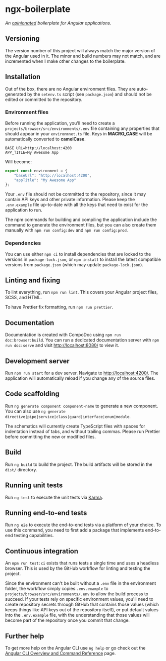 # ngx-boilerplate

*An [opinionated](OPINIONS.md) boilerplate for Angular applications.*

## Versioning

The version number of this project will always match the major version of the Angular used in it. The minor and build numbers may not match, and are incremented when I make other changes to the boilerplate.

## Installation

Out of the box, there are no Angular environment files. They are auto-generated by the `setenv.ts` script (see `package.json`) and should not be edited or committed to the repository.

### Environment files

Before running the application, you'll need to create a `projects/browser/src/environments/.env` file containing any properties that should appear in your `environmnet.ts` file. Keys in **MACRO_CASE** will be automatically converted to **camelCase**.

```shell
BASE_URL=http://localhost:4200
APP_TITLE=My Awesome App
```

Will become:

```typescript
export const environment = {
	"baseUrl": "http://localhost:4200",
	"appTitle": "My Awesome App"
};
```

Your `.env` file should not be committed to the repository, since it may contain API keys and other private information. Please keep the `.env.example` file up-to-date with all the keys that need to exist for the application to run.

The npm commands for building and compiling the application include the command to generate the environment files, but you can also create them manually with `npm run config:dev` and `npm run config:prod`.

### Dependencies

You can use either `npm ci` to install dependencies that are locked to the versions in `package-lock.json`, or `npm install` to install the latest compatible versions from `package.json` (which may update `package-lock.json`).

## Linting and fixing

To lint everything, run `npm run lint`. This covers your Angular project files, SCSS, and HTML.

To have Prettier fix formatting, run `npm run prettier`.

## Documentation

Documentation is created with CompoDoc using `npm run doc:browser:build`. You can run a dedicated documentation server with `npm run doc:serve` and visit <http://localhost:8080/> to view it.

## Development server

Run `npm run start` for a dev server. Navigate to <http://localhost:4200/>. The application will automatically reload if you change any of the source files.

## Code scaffolding

Run `ng generate component component-name` to generate a new component. You can also use `ng generate directive|pipe|service|class|guard|interface|enum|module`.

The schematics will currently create TypeScript files with spaces for indentation instead of tabs, and without trailing commas. Please run Prettier before committing the new or modified files.

## Build

Run `ng build` to build the project. The build artifacts will be stored in the `dist/` directory.

## Running unit tests

Run `ng test` to execute the unit tests via [Karma](https://karma-runner.github.io).

## Running end-to-end tests

Run `ng e2e` to execute the end-to-end tests via a platform of your choice. To use this command, you need to first add a package that implements end-to-end testing capabilities.

## Continuous integration

An `npm run test:ci` exists that runs tests a single time and uses a headless browser. This is used by the GitHub workflow for linting and testing the project.

Since the environment can't be built without a `.env` file in the environment folder, the workflow simply copies `.env.example` to `projects/browser/src/environments/.env` to allow the build process to succeed. If your tests rely on specific environment values, you'll need to create repository secrets through GitHub that contains those values (which keeps things like API keys out of the repository itself), *or* put default values into the `.env.example` file, with the understanding that those values will become part of the repository once you commit that change.

## Further help

To get more help on the Angular CLI use `ng help` or go check out the [Angular CLI Overview and Command Reference](https://angular.io/cli) page.
